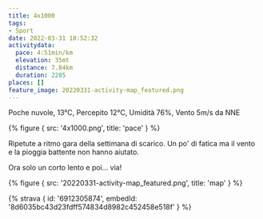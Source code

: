 ```yaml
---
title: 4x1000
tags:
- Sport
date: 2022-03-31 18:52:32
activitydata:
  pace: 4:51min/km
  elevation: 35mt
  distance: 7.84km
  duration: 2285
places: []
feature_image: 20220331-activity-map_featured.png
---
```


Poche nuvole, 13°C, Percepito 12°C, Umidità 76%, Vento 5m/s da NNE

{% figure { src: '4x1000.png', title: 'pace' } %}

Ripetute a ritmo gara della settimana di scarico. Un po' di fatica ma il vento e la pioggia battente non hanno aiutato.

Ora solo un corto lento e poi... via!

<!--more-->

{% figure { src: '20220331-activity-map_featured.png', title: 'map' } %}

{% strava { id: '6912305874', embedId: '8d6035bc43d23fdff574834d8982c452458e518f' } %}